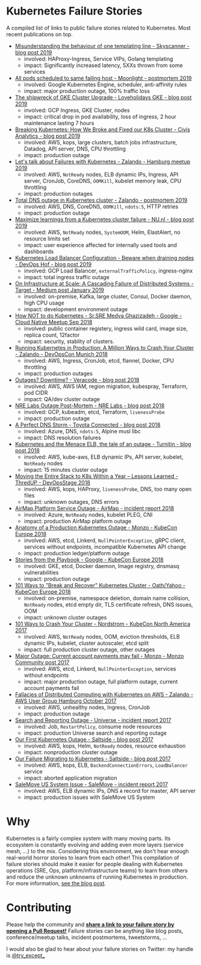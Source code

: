 # Kubernetes Failure Stories

A compiled list of links to public failure stories related to Kubernetes.
Most recent publications on top.

* [Misunderstanding the behaviour of one templating line - Skyscanner - blog post 2019](https://medium.com/@SkyscannerEng/misunderstanding-the-behaviour-of-one-templating-line-and-the-pain-it-caused-our-k8s-clusters-a420f30a99f1)
    * involved: HAProxy-Ingress, Service VIPs, Golang templating
    * impact: Significantly increased latency, 5XXs thrown from some services
* [All pods scheduled to same failing host - Moonlight - postmortem 2019](https://updates.moonlightwork.com/outage-post-mortem-87370)
    * involved: Google Kubernetes Engine, scheduler, anti-affinity rules
    * impact: major production outage, 100% traffic loss
* [The shipwreck of GKE Cluster Upgrade - Loveholidays GKE - blog post 2019](https://deploy.live/blog/the-shipwreck-of-gke-cluster-upgrade/)
    * involved: GCP Ingress, GKE Cluster, nodes
    * impact: critical drop in pod availability, loss of ingress, 2 hour maintenance lasting 7 hours
* [Breaking Kubernetes: How We Broke and Fixed our K8s Cluster - Civis Analytics - blog post 2019](https://medium.com/civis-analytics/https-medium-com-civis-analytics-breaking-kubernetes-how-we-broke-and-fixed-our-k8s-cluster-adfa6fbade61)
    * involved: AWS, kops, large clusters, batch jobs infrastructure, Datadog, API server, DNS, CPU throttling
    * impact: production outage
* [Let's talk about Failures with Kubernetes - Zalando - Hamburg meetup 2019](https://www.slideshare.net/try_except_/lets-talk-about-failures-with-kubernetes-hamburg-meetup)
    * involved: AWS, `NotReady` nodes, ELB dynamic IPs, Ingress, API server, CronJob, CoreDNS, `OOMKill`, kubelet memory leak, CPU throttling
    * impact: production outages
* [Total DNS outage in Kubernetes cluster - Zalando - postmortem 2019](https://github.com/zalando-incubator/kubernetes-on-aws/blob/dev/docs/postmortems/jan-2019-dns-outage.md)
    * involved: AWS, DNS, CoreDNS, `OOMKill`, `ndots:5`, HTTP retries
    * impact: production outage
* [Maximize learnings from a Kubernetes cluster failure - NU.nl - blog post 2019](https://www.tibobeijen.nl/2019/02/01/learning-from-kubernetes-cluster-failure/)
    * involved: AWS, `NotReady` nodes, `SystemOOM`, Helm, ElastAlert, no resource limits set
    * impact: user experience affected for internally used tools and dashboards
* [Kubernetes Load Balancer Configuration - Beware when draining nodes - DevOps Hof - blog post 2019](https://www.devops-hof.de/kubernetes-load-balancer-konfiguration-beware-when-draining-nodes/)
    * involved: GCP Load Balancer, `externalTrafficPolicy`, ingress-nginx
    * impact: total ingress traffic outage
* [On Infrastructure at Scale: A Cascading Failure of Distributed Systems - Target - Medium post January 2019](https://medium.com/@daniel.p.woods/on-infrastructure-at-scale-a-cascading-failure-of-distributed-systems-7cff2a3cd2df)
    * involved: on-premise, Kafka, large cluster, Consul, Docker daemon, high CPU usage
    * impact: development environment outage
 * [How NOT to do Kubernetes - Sr.SRE Medya Ghazizadeh - Google - Cloud Native Meetup Sep 2018](https://www.youtube.com/watch?v=V0DVkrHf08k)
    * involved: public container registery, ingress wild card, image size, replica count, 12factor
    * impact: security, stablity of clusters.
* [Running Kubernetes in Production: A Million Ways to Crash Your Cluster - Zalando - DevOpsCon Munich 2018](https://www.slideshare.net/try_except_/running-kubernetes-in-production-a-million-ways-to-crash-your-cluster-devopscon-munich-2018)
    * involved: AWS, Ingress, CronJob, etcd, flannel, Docker, CPU throttling
    * impact: production outages
* [Outages? Downtime? - Veracode - blog post 2018](https://sethmccombs.github.io/work/2018/12/03/Outages.html)
    * involved: AWS, AWS IAM, region migration, kubespray, Terraform, pod CIDR
    * impact: QA/dev cluster outage
* [NRE Labs Outage Post-Mortem - NRE Labs - blog post 2018](https://keepingitclassless.net/2018/12/december-4---nre-labs-outage-post-mortem/)
    * involved: GCP, kubeadm, etcd, Terraform, `livenessProbe`
    * impact: production outage
* [A Perfect DNS Storm - Toyota Connected - blog post 2018](https://www.adammargherio.com/a-perfect-dns-storm/)
    * involved: Azure, DNS, `ndots:5`, Alpine musl libc
    * impact: DNS resolution failures
* [Kubernetes and the Menace ELB, the tale of an outage - Turnitin - blog post 2018](https://itnext.io/kubernetes-and-the-menace-elb-the-tale-of-an-outage-c00bef678fc0)
    * involved: AWS, kube-aws, ELB dynamic IPs, API server, kubelet, `NotReady` nodes
    * impact: 15 minutes cluster outage
* [Moving the Entire Stack to K8s Within a Year – Lessons Learned - ThredUP - DevOpsStage 2018](https://www.youtube.com/watch?v=tA8Sr3Nsx1I)
    * involved: AWS, kops, HAProxy, `livenessProbe`, DNS, too many open files
    * impact: unknown outages, DNS errors
* [AirMap Platform Service Outage - AirMap - incident report 2018](https://www.airmap.com/incident-180719/)
    * involved: Azure, `NotReady` nodes, kubelet PLEG, CNI
    * impact: production AirMap platform outage
* [Anatomy of a Production Kubernetes Outage - Monzo - KubeCon Europe 2018](https://www.youtube.com/watch?v=OUYTNywPk-s)
    * involved: AWS, etcd, Linkerd, `NullPointerException`, gRPC client, services without endpoints, incompatible Kubernetes API change
    * impact: production ledger/platform outage
* [Stories from the Playbook - Google - KubeCon Europe 2018](https://youtu.be/N2JUGnwinbQ)
    * involved: GKE, etcd, Docker daemon, Image registry, dnsmasq vulnerabilities
    * impact: production outage
* [101 Ways to "Break and Recover" Kubernetes Cluster - Oath/Yahoo - KubeCon Europe 2018](https://www.youtube.com/watch?v=likHm-KHGWQ)
    * involved: on-premise, namespace deletion, domain name collision, `NotReady` nodes, etcd empty dir, TLS certificate refresh, DNS issues, OOM
    * impact: unknown cluster outages
* [101 Ways to Crash Your Cluster - Nordstrom - KubeCon North America 2017](https://www.youtube.com/watch?v=xZO9nx6GBu0)
    * involved: AWS, `NotReady` nodes, OOM, eviction thresholds, ELB dynamic IPs, kubelet, cluster autoscaler, etcd split
    * impact: full production cluster outage, other outages
* [Major Outage: Current account payments may fail - Monzo - Monzo Community post 2017](https://community.monzo.com/t/resolved-current-account-payments-may-fail-major-outage-27-10-2017/26296/95)
    * involved: AWS, etcd, Linkerd, `NullPointerException`, services without endpoints
    * impact: major production outage, full platform outage, current account payments fail
* [Fallacies of Distributed Computing with Kubernetes on AWS - Zalando - AWS User Group Hamburg October 2017](https://www.slideshare.net/RaffaeleDiFazio/fallacies-of-distributed-computing-with-kubernetes-on-aws)
    * involved: AWS, unhealthy nodes, Ingress, CronJob
    * impact: production outage
* [Search and Reporting Outage - Universe - incident report 2017](http://status.universe.com/incidents/115n3vxqwzcf)
    * involved: Job, `RestartPolicy`, consume node resources
    * impact: production Universe search and reporting outage
* [Our First Kubernetes Outage - Saltside - blog post 2017](https://engineering.saltside.se/our-first-kubernetes-outage-c6b9249cfd3a)
    * involved: AWS, kops, Helm, `NotReady` nodes, resource exhaustion
    * impact: nonproduction cluster outage
* [Our Failure Migrating to Kubernetes - Saltside - blog post 2017](https://engineering.saltside.se/our-failure-migrating-to-kubernetes-25c28e6dd604)
    * involved: AWS, kops, ELB, `BackendConnectionErrors`, `LoadBalancer` service
    * impact: aborted application migration
* [SaleMove US System Issue - SaleMove - incident report 2017](https://status.salemove.com/incidents/xf6cr710yrzn)
    * involved: AWS, ELB dynamic IPs, DNS `A` record for master, API server
    * impact: production issues with SaleMove US System

# Why

Kubernetes is a fairly complex system with many moving parts.
Its ecosystem is constantly evolving and adding even more layers (service mesh, ...) to the mix.
Considering this environment, we don't hear enough real-world horror stories to learn from each other!
This compilation of failure stories should make it easier for people dealing with Kubernetes operations (SRE, Ops, platform/infrastructure teams) to
learn from others and reduce the unknown unknowns of running Kubernetes in production.
For more information, [see the blog post](https://srcco.de/posts/kubernetes-failure-stories.html).


# Contributing

Please help the community and **[share a link to your failure story by opening a Pull Request!](https://github.com/hjacobs/kubernetes-failure-stories/edit/master/README.md)**
Failure stories can be anything like blog posts, conference/meetup talks, incident postmortems, tweetstorms, ...

I would also be glad to hear about your failure stories on Twitter: my handle is [@try_except_](https://twitter.com/try_except_)
